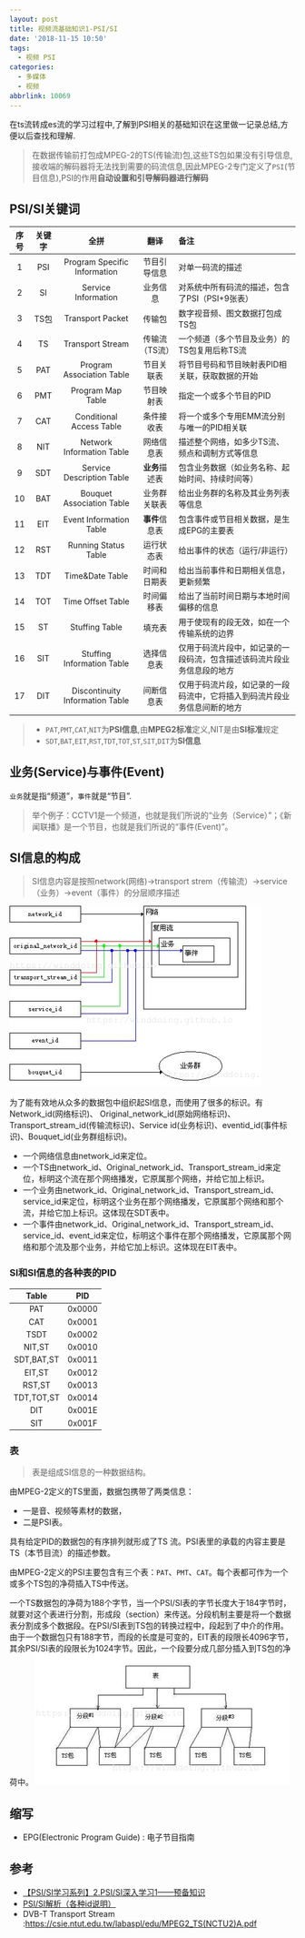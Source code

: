 ```yaml
---
layout: post
title: 视频流基础知识1-PSI/SI
date: '2018-11-15 10:50'
tags:
  - 视频 PSI
categories:
  - 多媒体
  - 视频
abbrlink: 10069
---
```


在ts流转成es流的学习过程中,了解到PSI相关的基础知识在这里做一记录总结,方便以后查找和理解.

>在数据传输前打包成MPEG-2的TS(传输流)包,这些TS包如果没有引导信息,接收端的解码器将无法找到需要的码流信息,因此MPEG-2专门定义了`PSI`(节目信息),PSI的作用**自动设置和引导解码器进行解码**

<!--more-->

## PSI/SI关键词

| 序号 | 关键字 |              全拼               |      翻译      | 备注                                                                     |
|:----:|:------:|:-------------------------------:|:--------------:|:-------------------------------------------------------------------------|
|  1   |  PSI   |  Program Specific Information   |  节目引导信息  | 对单一码流的描述                                                         |
|  2   |   SI   |       Service Information       |    业务信息    | 对系统中所有码流的描述，包含了PSI（PSI+9张表）                           |
|  3   |  TS包  |        Transport Packet         |     传输包     | 数字视音频、图文数据打包成TS包                                           |
|  4   |   TS   |        Transport Stream         | 传输流（TS流） | 一个频道（多个节目及业务）的TS包复用后称TS流                             |
|  5   |  PAT   |    Program Association Table    |   节目关联表   | 将节目号码和节目映射表PID相关联，获取数据的开始                          |
|  6   |  PMT   |        Program Map Table        |   节目映射表   | 指定一个或多个节目的PID                                                  |
|  7   |  CAT   |    Conditional Access Table     |   条件接收表   | 将一个或多个专用EMM流分别与唯一的PID相关联                               |
|  8   |  NIT   |    Network Information Table    |   网络信息表   | 描述整个网络，如多少TS流、频点和调制方式等信息                           |
|  9   |  SDT   |    Service Description Table    |   **业务**描述表   | 包含业务数据（如业务名称、起始时间、持续时间等）                         |
|  10  |  BAT   |    Bouquet Association Table    |  业务群关联表  | 给出业务群的名称及其业务列表等信息                                       |
|  11  |  EIT   |     Event Information Table     |   **事件**信息表   | 包含事件或节目相关数据，是生成EPG的主要表                                |
|  12  |  RST   |      Running Status Table       |   运行状态表   | 给出事件的状态（运行/非运行）                                            |
|  13  |  TDT   |         Time&Date Table         |  时间和日期表  | 给出当前事件和日期相关信息，更新频繁                                     |
|  14  |  TOT   |        Time Offset Table        |   时间偏移表   | 给出了当前时间日期与本地时间偏移的信息                                   |
|  15  |   ST   |         Stuffing Table          |     填充表     | 用于使现有的段无效，如在一个传输系统的边界                               |
|  16  |  SIT   |   Stuffing Information Table    |   选择信息表   | 仅用于码流片段中，如记录的一段码流，包含描述该码流片段业务信息段的地方   |
|  17  |  DIT   | Discontinuity Information Table |   间断信息表   | 仅用于码流片段，如记录的一段码流中，它将插入到码流片段业务信息间断的地方 |

> * `PAT`,`PMT`,`CAT`,`NIT`为**PSI信息**,由**MPEG2标准**定义,NIT是由**SI标准**规定
> * `SDT`,`BAT`,`EIT`,`RST`,`TDT`,`TOT`,`ST`,`SIT`,`DIT`为**SI信息**


## 业务(Service)与事件(Event)

`业务`就是指“频道”，`事件`就是“节目”.
>举个例子：CCTV1是一个频道，也就是我们所说的“业务（Service）”；《新闻联播》是一个节目，也就是我们所说的“事件(Event)”。


## SI信息的构成

>SI信息内容是按照network(网络)→transport strem（传输流）→service（业务）→event（事件）的分层顺序描述

![video_ts_SI](/images/2018/11/video_ts_si.png)

为了能有效地从众多的数据包中组织起SI信息，而使用了很多的标识。有Network_id(网络标识)、 Original_network_id(原始网络标识)、Transport_stream_id(传输流标识)、Service id(业务标识)、eventid_id(事件标识)、Bouquet_id(业务群组标识)。

* 一个网络信息由network_id来定位。
* 一个TS由network_id、Original_network_id、Transport_stream_id来定位，标明这个流在那个网络播发，它原属那个网络，并给它加上标识。
* 一个业务由network_id、Original_network_id、Transport_stream_id、service_id来定位，标明这个业务在那个网络播发，它原属那个网络和那个流，并给它加上标识。这体现在SDT表中。
* 一个事件由network_id、Original_network_id、Transport_stream_id、service_id、event_id来定位，标明这个事件在那个网络播发，它原属那个网络和那个流及那个业务，并给它加上标识。这体现在EIT表中。

### SI和SI信息的各种表的PID

|   Table    |  PID   |
|:----------:|:------:|
|    PAT     | 0x0000 |
|    CAT     | 0x0001 |
|    TSDT    | 0x0002 |
|   NIT,ST   | 0x0010 |
| SDT,BAT,ST | 0x0011 |
|   EIT,ST   | 0x0012 |
|   RST,ST   | 0x0013 |
| TDT,TOT,ST | 0x0014 |
|    DIT     | 0x001E |
|    SIT     | 0x001F |

### 表

>表是组成SI信息的一种数据结构。

由MPEG-2定义的TS里面，数据包携带了两类信息：
* 一是音、视频等素材的数据，
* 二是PSI表。

具有给定PID的数据包的有序排列就形成了TS 流。PSI表里的承载的内容主要是TS（本节目流）的描述参数。

由MPEG-2定义的PSI主要包含有三个表：`PAT`、`PMT`、`CAT`。每个表都可作为一个或多个TS包的净荷插入TS中传送。

一个TS数据包的净荷为188个字节，当一个PSI/SI表的字节长度大于184字节时，就要对这个表进行分割，形成段（section）来传送。分段机制主要是将一个数据表分割成多个数据段。在PSI/SI表到TS包的转换过程中，段起到了中介的作用。由于一个数据包只有188字节，而段的长度是可变的，EIT表的段限长4096字节，其余PSI/SI表的段限长为1024字节。因此，一个段要分成几部分插入到TS包的净荷中。
![video_ts_table](/images/2018/11/video_ts_table.png)

## 缩写

* EPG(Electronic Program Guide) : 电子节目指南

## 参考

* [【PSI/SI学习系列】2.PSI/SI深入学习1——预备知识](https://blog.csdn.net/kkdestiny/article/details/12993971)
* [PSI/SI解析（各种id说明）](http://blog.sina.com.cn/s/blog_a57c156801014p57.html)
* DVB-T Transport Stream :https://csie.ntut.edu.tw/labaspl/edu/MPEG2_TS(NCTU2)A.pdf
